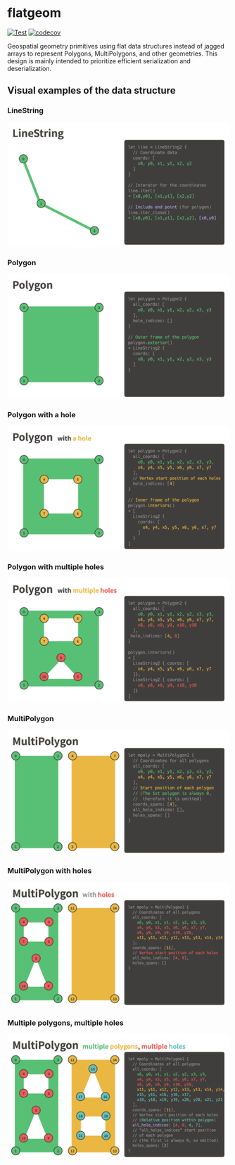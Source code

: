 # flatgeom

[![Test](https://github.com/MIERUNE/flatgeom-rs/actions/workflows/Test.yml/badge.svg)](https://github.com/MIERUNE/flatgeom-rs/actions/workflows/Test.yml)
[![codecov](https://codecov.io/gh/MIERUNE/flatgeom-rs/graph/badge.svg?token=iFJds9bJoo)](https://codecov.io/gh/MIERUNE/flatgeom-rs)

Geospatial geometry primitives using flat data structures instead of jagged arrays to represent Polygons, MultiPolygons, and other geometries. This design is mainly intended to prioritize efficient serialization and deserialization.

## Visual examples of the data structure

### LineString

![LineString](./docs/01_linestring.png)

### Polygon

![Polygon](./docs/02_polygon.png)

### Polygon with a hole

![Polygon with a hole](./docs/03_polygon_with_a_hole.png)

### Polygon with multiple holes

![Polygon with multiple holes](./docs/04_polygon_with_multiple_holes.png)

### MultiPolygon

![MultiPolygon](./docs/05_multipolygon.png)

### MultiPolygon with holes

![MultiPolygon with holes](./docs/06_multipolygon_with_holes.png)

### Multiple polygons, multiple holes

![Multiple polygons, multiple holes](./docs/07_multipolygon_multiple_holes.png)
